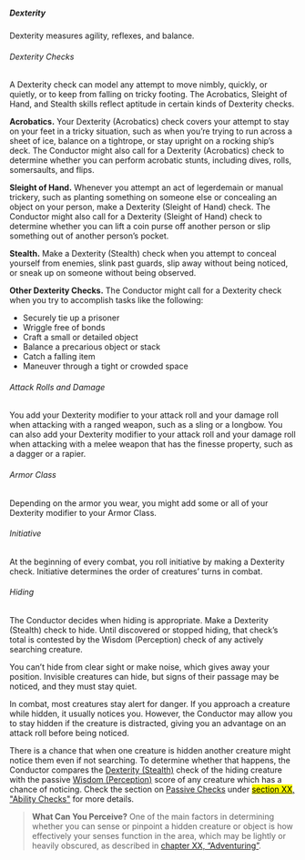 ##### Dexterity
Dexterity measures agility, reflexes, and balance.

###### Dexterity Checks

A Dexterity check can model any attempt to move nimbly, quickly, or quietly, or to keep from falling on tricky footing.
The Acrobatics, Sleight of Hand, and Stealth skills reflect aptitude in certain kinds of Dexterity checks.

**Acrobatics.**
Your Dexterity (Acrobatics) check covers your attempt to stay on your feet in a tricky situation, such as when you’re trying to run across a sheet of ice, balance on a tightrope, or stay upright on a rocking ship’s deck.
The Conductor might also call for a Dexterity (Acrobatics) check to determine whether you can perform acrobatic stunts, including dives, rolls, somersaults, and flips.

**Sleight of Hand.**
Whenever you attempt an act of legerdemain or manual trickery, such as planting something on someone else or concealing an object on your person, make a Dexterity (Sleight of Hand) check.
The Conductor might also call for a Dexterity (Sleight of Hand) check to determine whether you can lift a coin purse off another person or slip something out of another person’s pocket.

**Stealth.**
Make a Dexterity (Stealth) check when you attempt to conceal yourself from enemies, slink past guards, slip away without being noticed, or sneak up on someone without being observed.

**Other Dexterity Checks.**
The Conductor might call for a Dexterity check when you try to accomplish tasks like the following:

- Securely tie up a prisoner
- Wriggle free of bonds
- Craft a small or detailed object
- Balance a precarious object or stack
- Catch a falling item
- Maneuver through a tight or crowded space

###### Attack Rolls and Damage

You add your Dexterity modifier to your attack roll and your damage roll when attacking with a ranged weapon, such as a sling or a longbow.
You can also add your Dexterity modifier to your attack roll and your damage roll when attacking with a melee weapon that has the finesse property, such as a dagger or a rapier.

###### Armor Class

Depending on the armor you wear, you might add some or all of your Dexterity modifier to your Armor Class.

###### Initiative

At the beginning of every combat, you roll initiative by making a Dexterity check.
Initiative determines the order of creatures’ turns in combat.

###### Hiding

The Conductor decides when hiding is appropriate.
Make a Dexterity (Stealth) check to hide.
Until discovered or stopped hiding, that check’s total is contested by the Wisdom (Perception) check of any actively searching creature.

You can’t hide from clear sight or make noise, which gives away your position.
Invisible creatures can hide, but signs of their passage may be noticed, and they must stay quiet.

In combat, most creatures stay alert for danger.
If you approach a creature while hidden, it usually notices you.
However, the Conductor may allow you to stay hidden if the creature is distracted, giving you an advantage on an attack roll before being noticed.

There is a chance that when one creature is hidden another creature might notice them even if not searching.
To determine whether that happens, the Conductor compares the [Dexterity (Stealth)](#Using_Dexterity_dexterity_checks) check of the hiding creature with the passive [Wisdom (Perception)](#Using_Wisdom_wisdom_checks) score of any creature which has a chance of noticing.
Check the section on [Passive Checks](#Ability_Checks_passive_checks) under [<mark>section XX</mark>, "Ability Checks"](#Ability_Checks_ability_checks) for more details.

> **What Can You Perceive?**
> One of the main factors in determining whether you can sense or pinpoint a hidden creature or object is how effectively your senses function in the area, which may be lightly or heavily obscured, as described in [chapter XX, “Adventuring”](#Adventuring_adventuring).
